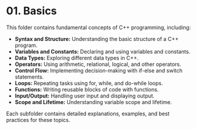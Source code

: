 # 01. Basics

This folder contains fundamental concepts of C++ programming, including:

- **Syntax and Structure:** Understanding the basic structure of a C++ program.
- **Variables and Constants:** Declaring and using variables and constants.
- **Data Types:** Exploring different data types in C++.
- **Operators:** Using arithmetic, relational, logical, and other operators.
- **Control Flow:** Implementing decision-making with if-else and switch statements.
- **Loops:** Repeating tasks using for, while, and do-while loops.
- **Functions:** Writing reusable blocks of code with functions.
- **Input/Output:** Handling user input and displaying output.
- **Scope and Lifetime:** Understanding variable scope and lifetime.

Each subfolder contains detailed explanations, examples, and best practices for these topics.